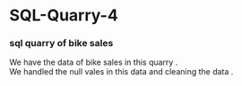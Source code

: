# SQL-Quarry-4
<h3>sql quarry of bike sales</h3>
We have the data of bike sales in this quarry .<br>
We handled the null vales in this data and cleaning the data .
